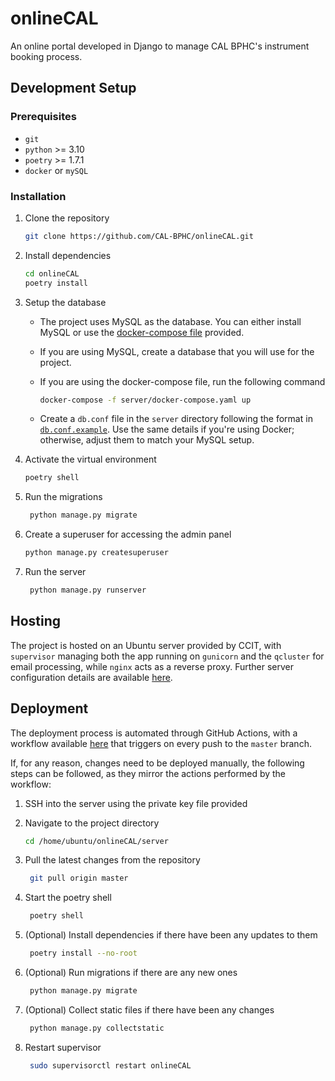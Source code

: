 # onlineCAL

An online portal developed in Django to manage CAL BPHC's instrument booking process.

## Development Setup

### Prerequisites

- `git`
- `python` >= 3.10
- `poetry` >= 1.7.1
- `docker` or `mySQL`

### Installation

1. Clone the repository

   ```bash
   git clone https://github.com/CAL-BPHC/onlineCAL.git
   ```

2. Install dependencies

   ```bash
   cd onlineCAL
   poetry install
   ```

3. Setup the database

   - The project uses MySQL as the database. You can either install MySQL or use the [docker-compose file](https://github.com/CAL-BPHC/onlineCAL/blob/master/server/docker-compose.yaml) provided.

   - If you are using MySQL, create a database that you will use for the project.

   - If you are using the docker-compose file, run the following command

     ```bash
     docker-compose -f server/docker-compose.yaml up
     ```

   - Create a `db.conf` file in the `server` directory following the format in [`db.conf.example`](https://github.com/CAL-BPHC/onlineCAL/blob/master/server/db.conf.example). Use the same details if you're using Docker; otherwise, adjust them to match your MySQL setup.

4. Activate the virtual environment

   ```bash
   poetry shell
   ```

5. Run the migrations

   ```bash
    python manage.py migrate
   ```

6. Create a superuser for accessing the admin panel

   ```bash
   python manage.py createsuperuser
   ```

7. Run the server

   ```bash
    python manage.py runserver
   ```

## Hosting

The project is hosted on an Ubuntu server provided by CCIT, with `supervisor` managing both the app running on `gunicorn` and the `qcluster` for email processing, while `nginx` acts as a reverse proxy. Further server configuration details are available [here](https://drive.google.com/drive/folders/1E3XOwm7TdjcMoLt7LjvtM0ODzSZpveAT?usp=sharing).

## Deployment

The deployment process is automated through GitHub Actions, with a workflow available [here](https://github.com/CAL-BPHC/onlineCAL/blob/master/.github/workflows/deploy.yml) that triggers on every push to the `master` branch.

If, for any reason, changes need to be deployed manually, the following steps can be followed, as they mirror the actions performed by the workflow:

1. SSH into the server using the private key file provided
2. Navigate to the project directory

   ```bash
   cd /home/ubuntu/onlineCAL/server
   ```

3. Pull the latest changes from the repository

   ```bash
    git pull origin master
   ```

4. Start the poetry shell

   ```bash
    poetry shell
   ```

5. (Optional) Install dependencies if there have been any updates to them

   ```bash
    poetry install --no-root
   ```

6. (Optional) Run migrations if there are any new ones

   ```bash
    python manage.py migrate
   ```

7. (Optional) Collect static files if there have been any changes

   ```bash
    python manage.py collectstatic
   ```

8. Restart supervisor

   ```bash
    sudo supervisorctl restart onlineCAL
   ```
